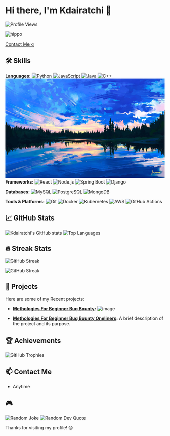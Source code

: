 # Hi there, I'm Kdairatchi 👋

![Profile Views](https://komarev.com/ghpvc/?username=kdairatchi&color=blueviolet)

![hippo](https://media0.giphy.com/media/v1.Y2lkPTc5MGI3NjExbGRsbmd0bWx2M3F5dmV2dG9zZmd1bGplYmx3eGFnOTRpcmZ2ZjIzdiZlcD12MV9pbnRlcm5hbF9naWZfYnlfaWQmY3Q9Zw/TOd09KJxxog65L0MwE/giphy.gif) 

[Contact Me🄧](https://x.com/@_N0T4H4CK3R)

## 🛠️ Skills
**Languages:**
![Python](https://img.shields.io/badge/Python-3776AB?style=for-the-badge&logo=python&logoColor=white)
![JavaScript](https://img.shields.io/badge/JavaScript-F7DF1E?style=for-the-badge&logo=javascript&logoColor=black)
![Java](https://img.shields.io/badge/Java-007396?style=for-the-badge&logo=java&logoColor=white)
![C++](https://img.shields.io/badge/C++-00599C?style=for-the-badge&logo=cplusplus&logoColor=white)
![Typing SVG](https://raw.githubusercontent.com/DenverCoder1/minimalistic-wallpaper-collection/main/images/alena-aenami-around-us.jpg)
**Frameworks:**
![React](https://img.shields.io/badge/React-20232A?style=for-the-badge&logo=react&logoColor=61DAFB)
![Node.js](https://img.shields.io/badge/Node.js-339933?style=for-the-badge&logo=nodedotjs&logoColor=white)
![Spring Boot](https://img.shields.io/badge/Spring%20Boot-6DB33F?style=for-the-badge&logo=springboot&logoColor=white)
![Django](https://img.shields.io/badge/Django-092E20?style=for-the-badge&logo=django&logoColor=white)

**Databases:**
![MySQL](https://img.shields.io/badge/MySQL-4479A1?style=for-the-badge&logo=mysql&logoColor=white)
![PostgreSQL](https://img.shields.io/badge/PostgreSQL-336791?style=for-the-badge&logo=postgresql&logoColor=white)
![MongoDB](https://img.shields.io/badge/MongoDB-47A248?style=for-the-badge&logo=mongodb&logoColor=white)

**Tools & Platforms:**
![Git](https://img.shields.io/badge/Git-F05032?style=for-the-badge&logo=git&logoColor=white)
![Docker](https://img.shields.io/badge/Docker-2496ED?style=for-the-badge&logo=docker&logoColor=white)
![Kubernetes](https://img.shields.io/badge/Kubernetes-326CE5?style=for-the-badge&logo=kubernetes&logoColor=white)
![AWS](https://img.shields.io/badge/AWS-232F3E?style=for-the-badge&logo=amazonaws&logoColor=white)
![GitHub Actions](https://img.shields.io/badge/GitHub%20Actions-2088FF?style=for-the-badge&logo=githubactions&logoColor=white)

## 📈 GitHub Stats
![Kdairatchi's GitHub stats](https://github-readme-stats.vercel.app/api?username=kdairatchi&show_icons=true&theme=radical)
![Top Languages](https://github-readme-stats.vercel.app/api/top-langs/?username=kdairatchi&layout=compact&theme=radical)

## 🔥 Streak Stats

![GitHub Streak](https://streak-stats.demolab.com/?user=kdairatchi)

 ![GitHub Streak](https://streak-stats.demolab.com?user=kdairatchi&theme=blueberry-duo&short_numbers=true&date_format=j%2Fn%5B%2FY%5D&mode=weekly)


## 🚀 Projects
Here are some of my Recent projects:
- **[Methologies For Beginner Bug Bounty](https://kdairatchi.github.io):** ![image](https://github.com/user-attachments/assets/2367c1fd-74fc-4b17-9d99-d7b86f0be668)


- **[Methologies For Beginner Bug Bounty Oneliners](https://github.com/kdairatchi/MyBountyOnelines):** A brief description of the project and its purpose.
## 🏆 Achievements
![GitHub Trophies](https://github-profile-trophy.vercel.app/?username=kdairatchi&theme=radical)

## 📫 Contact Me
- Anytime
## 🎮 
![Random Joke](https://readme-jokes.vercel.app/api)
![Random Dev Quote](https://quotes-github-readme.vercel.app/api?type=horizontal&theme=radical)


Thanks for visiting my profile! 😊

<!--
![hippo](https://media3.giphy.com/media/aUovxH8Vf9qDu/giphy.gif)
GIFs inside the repo can be used, too. This link format seems stable:

![til](https://raw.githubusercontent.com/hashrocket/hr-til/master/app/assets/images/banner.png)
Relative paths work too:

![til](./app/assets/images/banner.png)
-->
